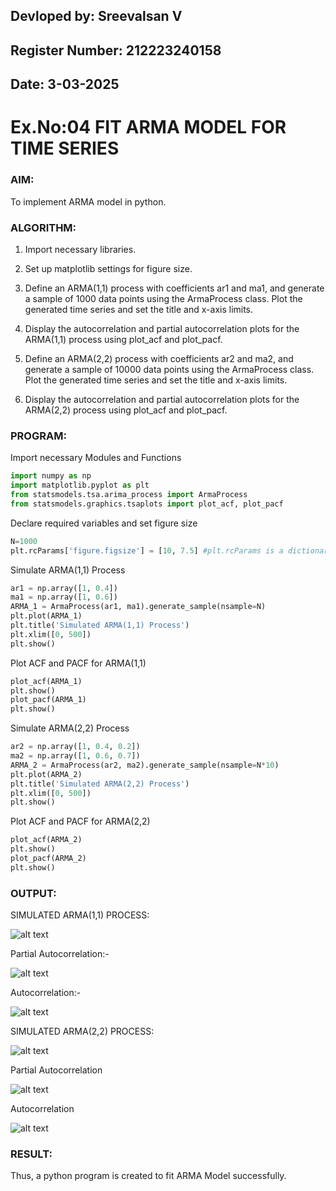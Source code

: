 ## Devloped by: Sreevalsan V
## Register Number: 212223240158
## Date: 3-03-2025

# Ex.No:04           FIT ARMA MODEL FOR TIME SERIES

### AIM:
To implement ARMA model in python.

### ALGORITHM:
1. Import necessary libraries.

2. Set up matplotlib settings for figure size.

3. Define an ARMA(1,1) process with coefficients ar1 and ma1, and generate a sample of 1000
data points using the ArmaProcess class. Plot the generated time series and set the title and x-axis limits.

4. Display the autocorrelation and partial autocorrelation plots for the ARMA(1,1) process using plot_acf and plot_pacf.

5. Define an ARMA(2,2) process with coefficients ar2 and ma2, and generate a sample of 10000 data points using the ArmaProcess class. Plot the generated time series and set the title and x-axis limits.

6. Display the autocorrelation and partial autocorrelation plots for the ARMA(2,2) process using plot_acf and plot_pacf.


### PROGRAM:

Import necessary Modules and Functions
```py
import numpy as np
import matplotlib.pyplot as plt
from statsmodels.tsa.arima_process import ArmaProcess
from statsmodels.graphics.tsaplots import plot_acf, plot_pacf
```

Declare required variables and set figure size
```py
N=1000
plt.rcParams['figure.figsize'] = [10, 7.5] #plt.rcParams is a dictionary-like object in Matplotlib that stores global settings for plots. The "rc" in rcParams stands for runtime configuration. It allows you to customize default styles for figures, fonts, colors, sizes, and more.
```

Simulate ARMA(1,1) Process
```py
ar1 = np.array([1, 0.4])
ma1 = np.array([1, 0.6])
ARMA_1 = ArmaProcess(ar1, ma1).generate_sample(nsample=N)
plt.plot(ARMA_1)
plt.title('Simulated ARMA(1,1) Process')
plt.xlim([0, 500])
plt.show()
```
Plot ACF and PACF for ARMA(1,1)
```py
plot_acf(ARMA_1)
plt.show()
plot_pacf(ARMA_1)
plt.show()
```
Simulate ARMA(2,2) Process
```py
ar2 = np.array([1, 0.4, 0.2])
ma2 = np.array([1, 0.6, 0.7])
ARMA_2 = ArmaProcess(ar2, ma2).generate_sample(nsample=N*10)
plt.plot(ARMA_2)
plt.title('Simulated ARMA(2,2) Process')
plt.xlim([0, 500])
plt.show()
```
Plot ACF and PACF for ARMA(2,2)
```py
plot_acf(ARMA_2)
plt.show()
plot_pacf(ARMA_2)
plt.show()

```

### OUTPUT:
SIMULATED ARMA(1,1) PROCESS:

![alt text](image-6.png)

Partial Autocorrelation:-

![alt text](image-2.png)

Autocorrelation:-

![alt text](image-1.png)


SIMULATED ARMA(2,2) PROCESS:

![alt text](image-7.png)

Partial Autocorrelation

![alt text](image-4.png)

Autocorrelation

![alt text](image-5.png)

### RESULT:

Thus, a python program is created to fit ARMA Model successfully.
